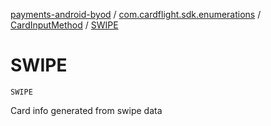 [payments-android-byod](../../index.md) / [com.cardflight.sdk.enumerations](../index.md) / [CardInputMethod](index.md) / [SWIPE](./-s-w-i-p-e.md)

# SWIPE

`SWIPE`

Card info generated from swipe data

